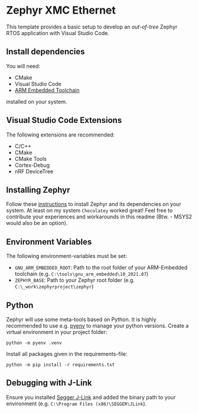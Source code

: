 
# Zephyr XMC Ethernet
This template provides a basic setup to develop an _out-of-tree_ Zephyr RTOS application with Visual Studio Code.

## Install dependencies
You will need:
- CMake 
- Visual Studio Code
- [ARM Embedded Toolchain](https://developer.arm.com/tools-and-software/open-source-software/developer-tools/gnu-toolchain/gnu-rm/downloads)

installed on your system.

## Visual Studio Code Extensions
The following extensions are recommended:
- C/C++
- CMake
- CMake Tools
- Cortex-Debug
- nRF DeviceTree

## Installing Zephyr
Follow these [instructions](https://docs.zephyrproject.org/latest/getting_started/index.html) to install Zephyr and its dependencies on your system. At least on my system `Chocolatey` worked great! Feel free to contribute your experiences and workarounds in this readme (Btw. - MSYS2 would also be an option).

## Environment Variables
The following environment-variables must be set:
- `GNU_ARM_EMBEDDED_ROOT`: Path to the root folder of your ARM-Embedded toolchain (e.g. `C:\tools\gnu_arm_embedded\10_2021.07`)
- `ZEPHYR_BASE`: Path to your Zephyr root folder (e.g. `C:\_work\zephyrproject\zephyr`)

## Python
Zephyr will use some meta-tools based on Python. It is highly recommended to use e.g. [pyenv](https://github.com/pyenv-win/pyenv-win) to manage your python versions. Create a virtual environment in your project folder:
```
python -m pyenv .venv
```

Install all packages given in the requirements-file:
```
python -m pip install -r requirements.txt
```

## Debugging with J-Link
Ensure you installed [Segger J-Link](https://www.segger.com/downloads/jlink/) and added the binary path to your environment (e.g. `C:\Program Files (x86)\SEGGER\JLink`).
